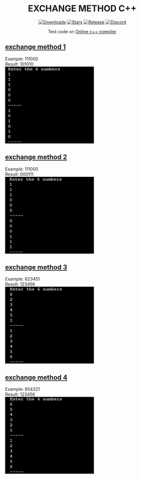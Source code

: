 <div align="center">

# EXCHANGE METHOD C++

  </div>
  
  <div align="center">
  
  [![Downloads](https://img.shields.io/github/downloads/BringFeel/exchange-method/total?style=for-the-badge)](https://github.com/BringFeel/exchange-method/releases/latest)
  [![Stars](https://img.shields.io/github/stars/BringFeel/exchange-method?style=for-the-badge)](https://github.com/BringFeel/exchange-method/stargazers)
  [![Release](https://img.shields.io/github/v/release/BringFeel/exchange-method?style=for-the-badge)](https://github.com/BringFeel/exchange-method/releases/latest)
  [![Discord](https://img.shields.io/discord/952035654831845457?color=%237289DA&style=for-the-badge)](https://discord.bringfeel.com) </p>
  
  </div>
  
  <div align="center">
  
  Test code on [Online c++ compiler](https://www.onlinegdb.com/online_c++_compiler)
  
  </div>
  
## [exchange method 1](https://github.com/BringFeel/exchange-method/blob/main/exchange-method-1.cpp)
Example: 111000\
Result: 101010\
![method1](https://github.com/BringFeel/exchange-method/blob/main/images/Example1.png)

## [exchange method 2](https://github.com/BringFeel/exchange-method/blob/main/exchange-method-2.cpp)
Example: 111000\
Result: 000111\
![method2](https://github.com/BringFeel/exchange-method/blob/main/images/Example2.png)

## [exchange method 3](https://github.com/BringFeel/exchange-method/blob/main/exchange-method-3.cpp)
Example: 623451\
Result: 123456\
![method3](https://github.com/BringFeel/exchange-method/blob/main/images/Example3.png)

## [exchange method 4](https://github.com/BringFeel/exchange-method/blob/main/exchange-method-4.cpp)
Example: 654321\
Result: 123456\
![method4](https://github.com/BringFeel/exchange-method/blob/main/images/Example4.png)
